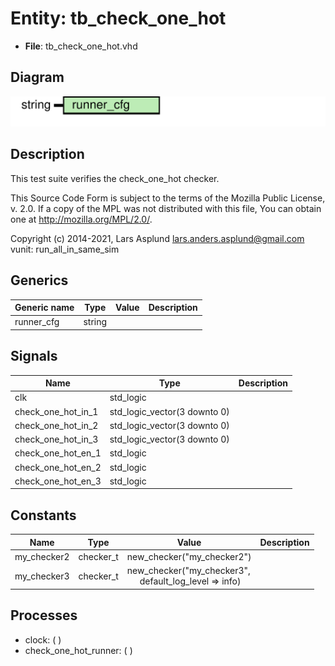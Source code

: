 # Entity: tb_check_one_hot

- **File**: tb_check_one_hot.vhd
## Diagram

![Diagram](tb_check_one_hot.svg "Diagram")
## Description

 This test suite verifies the check_one_hot checker.

 This Source Code Form is subject to the terms of the Mozilla Public
 License, v. 2.0. If a copy of the MPL was not distributed with this file,
 You can obtain one at http://mozilla.org/MPL/2.0/.

 Copyright (c) 2014-2021, Lars Asplund lars.anders.asplund@gmail.com
 vunit: run_all_in_same_sim
## Generics

| Generic name | Type   | Value | Description |
| ------------ | ------ | ----- | ----------- |
| runner_cfg   | string |       |             |
## Signals

| Name                | Type                         | Description |
| ------------------- | ---------------------------- | ----------- |
| clk                 | std_logic                    |             |
| check_one_hot_in_1  | std_logic_vector(3 downto 0) |             |
|  check_one_hot_in_2 | std_logic_vector(3 downto 0) |             |
|  check_one_hot_in_3 | std_logic_vector(3 downto 0) |             |
| check_one_hot_en_1  | std_logic                    |             |
|  check_one_hot_en_2 | std_logic                    |             |
|  check_one_hot_en_3 | std_logic                    |             |
## Constants

| Name        | Type      | Value                                                                                      | Description |
| ----------- | --------- | ------------------------------------------------------------------------------------------ | ----------- |
| my_checker2 | checker_t |  new_checker("my_checker2")                                                                |             |
| my_checker3 | checker_t |  new_checker("my_checker3",<br><span style="padding-left:20px"> default_log_level => info) |             |
## Processes
- clock: (  )
- check_one_hot_runner: (  )
